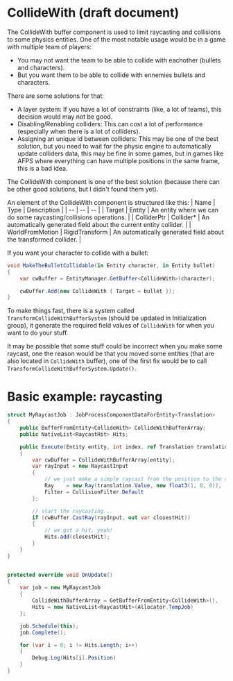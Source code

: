 # CollideWith (draft document)

The CollideWith buffer component is used to limit raycasting and collisions to some physics entities.
One of the most notable usage would be in a game with multiple team of players:
- You may not want the team to be able to collide with eachother (bullets and characters).
- But you want them to be able to collide with ennemies bullets and characters.
  
There are some solutions for that:
- A layer system: If you have a lot of constraints (like, a lot of teams), this decision would may not be good.
- Disabling/Renabling colliders: This can cost a lot of performance (especially when there is a lot of colliders).
- Assigning an unique id between colliders: This may be one of the best solution, but you need to wait for the physic engine to automatically update colliders data, this may be fine in some games, but in games like AFPS where everything can have multiple positions in the same frame, this is a bad idea.

The CollideWith component is one of the best solution (because there can be other good solutions, but I didn't found them yet).

An element of the CollideWith component is structured like this:
| Name | Type | Description |
| -- | -- | -- |
| Target | Entity | An entity where we can do some raycasting/collisions operations. |
| ColliderPtr | Collider* | An automatically generated field about the current entity collider. |
| WorldFromMotion | RigidTransform | An automatically generated field about the transformed collider. |

If you want your character to collide with a bullet:
```csharp
void MakeTheBulletCollidable(in Entity character, in Entity bullet)
{
    var cwBuffer = EntityManager.GetBuffer<CollideWith>(character);

    cwBuffer.Add(new CollideWith { Target = bullet });
}
```

To make things fast, there is a system called `TransformCollideWithBufferSystem` (should be updated in Initialization group), it generate the required field values of `CollideWith` for when you want to do your stuff. 

It may be possible that some stuff could be incorrect when you make some raycast, one the reason would be that you moved some entities (that are also located in `CollideWith` buffer), one of the first fix would be to call `TransformCollideWithBufferSystem.Update()`.

# Basic example: raycasting

```csharp
struct MyRaycastJob : JobProcessComponentDataForEntity<Translation>
{
    public BufferFromEntity<CollideWith> CollideWithBufferArray;
    public NativeList<RaycastHit> Hits;

    public Execute(Entity entity, int index, ref Translation translation)
    {
        var cwBuffer = CollideWithBufferArray[entity];
        var rayInput = new RaycastInput
        {
            // we just make a simple raycast from the position to the right.
            Ray    = new Ray(translation.Value, new float3(1, 0, 0)),
            Filter = CollisionFilter.Default
        };

        // start the raycasting...
        if (cwBuffer.CastRay(rayInput, out var closestHit))
        {
            // we got a hit, yeah!
            Hits.add(closestHit);
        }
    }
}


protected override void OnUpdate()
{
    var job = new MyRaycastJob
    {
        CollideWithBufferArray = GetBufferFromEntity<CollideWith>(),
        Hits = new NativeList<RaycastHit>(Allocator.TempJob)
    };

    job.Schedule(this);
    job.Complete();

    for (var i = 0; i != Hits.Length; i++)
    {
        Debug.Log(Hits[i].Position)
    }
}
```
